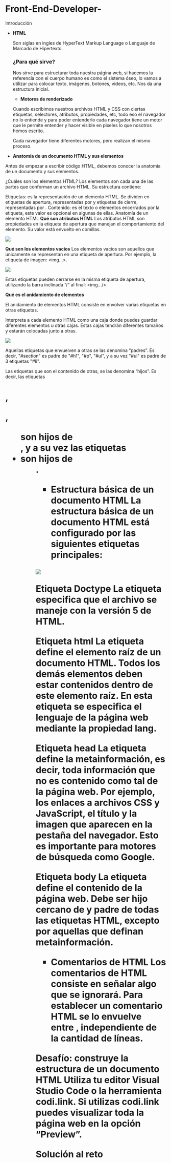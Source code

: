 # Front-End-Developer-


Introducción

- **HTML**
    
    Son siglas en ingles de HyperText Markup Language o Lenguaje de Marcado de Hipertexto.
    
    ### ¿Para qué sirve?
    
    Nos sirve para estructurar toda nuestra página web, si hacemos la referencia con el cuerpo humano es como el sistema óseo, lo vamos a utilizar para colocar texto, imágenes, botones, videos, etc. Nos da una estructura inicial.
    
    
    - **Motores de renderizado**
    
    Cuando escribimos nuestros archivos HTML y CSS con ciertas etiquetas, selectores, atributos, propiedades, etc, todo eso el navegador no lo entiende y para poder entenderlo cada navegador tiene un motor que le permite entender y hacer visible en pixeles lo que nosotros hemos escrito.
    
    Cada navegador tiene diferentes motores, pero realizan el mismo proceso.


- **Anatomía de un documento HTML y sus elementos**

Antes de empezar a escribir código HTML, debemos conocer la anatomía de un documento y sus elementos.

¿Cuáles son los elementos HTML?
Los elementos son cada una de las partes que conforman un archivo HTML. Su estructura contiene:

Etiquetas: es la representación de un elemento HTML. Se dividen en etiquetas de apertura, representadas por <etiqueta> y etiquetas de cierre, representadas por </etiqueta>.
Contenido: es el texto o elementos encerrados por la etiqueta, este valor es opcional en algunas de ellas.
Anatomía de un elemento HTML
**Qué son atributos HTML**
Los atributos HTML son propiedades en la etiqueta de apertura que manejan el comportamiento del elemento. Su valor está envuelto en comillas.

![](img/frontend_developer06.png) 

**Qué son los elementos vacíos**
Los elementos vacíos son aquellos que únicamente se representan en una etiqueta de apertura. Por ejemplo, la etiqueta de imagen: <img...>.

![](img/frontend_developer08.png) 

Estas etiquetas pueden cerrarse en la misma etiqueta de apertura, utilizando la barra inclinada “/” al final: <img.../>.

**Qué es el anidamiento de elementos**

El anidamiento de elementos HTML consiste en envolver varias etiquetas en otras etiquetas.

Interpreta a cada elemento HTML como una caja donde puedes guardar diferentes elementos u otras cajas. Estas cajas tendrán diferentes tamaños y estarán colocadas junto a otras.

![](img/frontend_developer07.png) 


Aquellas etiquetas que envuelven a otras se las denomina “padres”. Es decir, "#section" es padre de "#h1", "#p", "#ul", y a su vez "#ul" es padre de 3 etiquetas "#li".

Las etiquetas que son el contenido de otras, se las denomina “hijos”. Es decir, las etiquetas <h1>, <p>, <ul> son hijos de <section>, y a su vez las etiquetas <li> son hijos de <ul>.

- **Estructura básica de un documento HTML**
La estructura básica de un documento HTML está configurado por las siguientes etiquetas principales:


![](img/frontend_developer09.png) 

Etiqueta Doctype
La etiqueta <!DOCTYPE html> especifica que el archivo se maneje con la versión 5 de HTML.

Etiqueta html
La etiqueta <html> define el elemento raíz de un documento HTML. Todos los demás elementos deben estar contenidos dentro de este elemento raíz. En esta etiqueta se especifica el lenguaje de la página web mediante la propiedad lang.

Etiqueta head
La etiqueta <head> define la metainformación, es decir, toda información que no es contenido como tal de la página web. Por ejemplo, los enlaces a archivos CSS y JavaScript, el título y la imagen que aparecen en la pestaña del navegador. Esto es importante para motores de búsqueda como Google.

Etiqueta body
La etiqueta <body> define el contenido de la página web. Debe ser hijo cercano de <html> y padre de todas las etiquetas HTML, excepto por aquellas que definan metainformación.

- **Comentarios de HTML**
Los comentarios de HTML consiste en señalar algo que se ignorará. Para establecer un comentario HTML se lo envuelve entre <!-- y -->, independiente de la cantidad de líneas.

<!-- Este es un comentario de una línea -->
<!--
Este es un comentario de varias líneas
-->
Desafío: construye la estructura de un documento HTML
Utiliza tu editor Visual Studio Code o la herramienta codi.link. Si utilizas codi.link puedes visualizar toda la página web en la opción “Preview”.

Solución al reto

